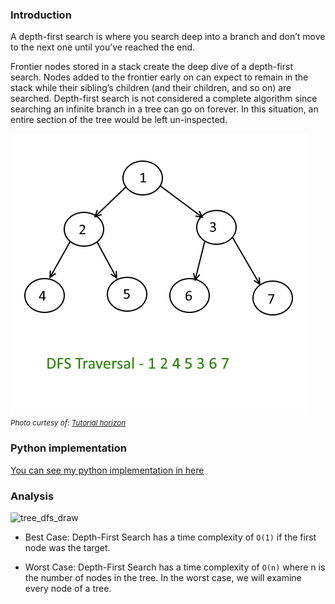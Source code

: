 
### Introduction 
A depth-first search is where you search deep into a branch and don’t move to the next one until you’ve reached the end.

Frontier nodes stored in a stack create the deep dive of a depth-first search. Nodes added to the frontier early on can expect to remain in the stack while their sibling’s children (and their children, and so on) are searched. Depth-first search is not considered a complete algorithm since searching an infinite branch in a tree can go on forever. In this situation, an entire section of the tree would be left un-inspected.

![tree_dfs](tree_dfs.webp)
<small>_Photo curtesy of: [Tutorial horizon](https://algorithms.tutorialhorizon.com/depth-first-searchtraversal-in-binary-tree/)_</small>

### Python implementation
[You can see my python implementation in here](./tree_dfs.py)
### Analysis
![tree_dfs_draw](./tree_dfs_draw.png)

- Best Case: Depth-First Search has a time complexity of `O(1)` if the first node was the target. 

- Worst Case: Depth-First Search has a time complexity of `O(n)` where n is the number of nodes in the tree. In the worst case, we will examine every node of a tree.